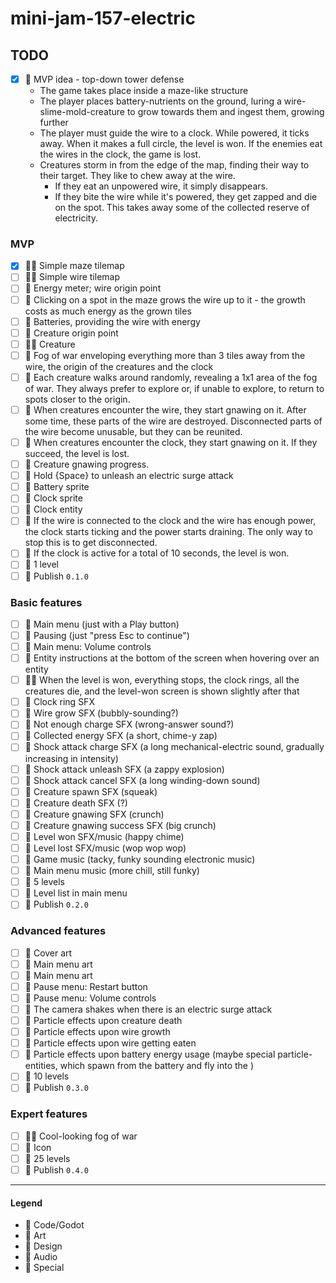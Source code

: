 # mini-jam-157-electric

## TODO

- [x] 💚 MVP idea - top-down tower defense
    - The game takes place inside a maze-like structure
    - The player places battery-nutrients on the ground, luring a wire-slime-mold-creature to grow towards them and
      ingest them, growing further
    - The player must guide the wire to a clock. While powered, it ticks away. When it makes a full circle, the level is
      won. If the enemies eat the wires in the clock, the game is lost.
    - Creatures storm in from the edge of the map, finding their way to their target. They like to chew away at the
      wire.
        - If they eat an unpowered wire, it simply disappears.
        - If they bite the wire while it's powered, they get zapped and die on the spot. This takes away some of the
          collected reserve of electricity.

### MVP

- [x] 💙💜 Simple maze tilemap
- [ ] 💙💜 Simple wire tilemap
- [ ] 💙 Energy meter; wire origin point
- [ ] 💙 Clicking on a spot in the maze grows the wire up to it - the growth costs as much energy as the grown tiles
- [ ] 💙 Batteries, providing the wire with energy
- [ ] 💙 Creature origin point
- [ ] 💙💜 Creature
- [ ] 💙 Fog of war enveloping everything more than 3 tiles away from the wire, the origin of the creatures and the clock
- [ ] 💙 Each creature walks around randomly, revealing a 1x1 area of the fog of war. They always prefer to explore or,
  if unable to explore, to return to spots closer to the origin.
- [ ] 💙 When creatures encounter the wire, they start gnawing on it. After some time, these parts of the wire are
  destroyed. Disconnected parts of the wire become unusable, but they can be reunited.
- [ ] 💙 When creatures encounter the clock, they start gnawing on it. If they succeed, the level is lost.
- [ ] 💙 Creature gnawing progress.
- [ ] 💙 Hold {Space} to unleash an electric surge attack
- [ ] 💜 Battery sprite
- [ ] 💜 Clock sprite
- [ ] 💙 Clock entity
- [ ] 💙 If the wire is connected to the clock and the wire has enough power, the clock starts ticking and the power
  starts draining. The only way to stop this is to get disconnected.
- [ ] 💙 If the clock is active for a total of 10 seconds, the level is won.
- [ ] 💚 1 level
- [ ] 💟 Publish `0.1.0`

### Basic features

- [ ] 💙 Main menu (just with a Play button)
- [ ] 💙 Pausing (just "press Esc to continue")
- [ ] 💙 Main menu: Volume controls
- [ ] 💙 Entity instructions at the bottom of the screen when hovering over an entity
- [ ] 💙💜 When the level is won, everything stops, the clock rings, all the creatures die, and the level-won screen is
  shown slightly after that
- [ ] 💛 Clock ring SFX
- [ ] 💛 Wire grow SFX (bubbly-sounding?)
- [ ] 💛 Not enough charge SFX (wrong-answer sound?)
- [ ] 💛 Collected energy SFX (a short, chime-y zap)
- [ ] 💛 Shock attack charge SFX (a long mechanical-electric sound, gradually increasing in intensity)
- [ ] 💛 Shock attack unleash SFX (a zappy explosion)
- [ ] 💛 Shock attack cancel SFX (a long winding-down sound)
- [ ] 💛 Creature spawn SFX (squeak)
- [ ] 💛 Creature death SFX (?)
- [ ] 💛 Creature gnawing SFX (crunch)
- [ ] 💛 Creature gnawing success SFX (big crunch)
- [ ] 💛 Level won SFX/music (happy chime)
- [ ] 💛 Level lost SFX/music (wop wop wop)
- [ ] 💛 Game music (tacky, funky sounding electronic music)
- [ ] 💛 Main menu music (more chill, still funky)
- [ ] 💚 5 levels
- [ ] 💙 Level list in main menu
- [ ] 💟 Publish `0.2.0`

### Advanced features

- [ ] 💜 Cover art
- [ ] 💜 Main menu art
- [ ] 💜 Main menu art
- [ ] 💙 Pause menu: Restart button
- [ ] 💙 Pause menu: Volume controls
- [ ] 💙 The camera shakes when there is an electric surge attack
- [ ] 💙 Particle effects upon creature death
- [ ] 💙 Particle effects upon wire growth
- [ ] 💙 Particle effects upon wire getting eaten
- [ ] 💙 Particle effects upon battery energy usage (maybe special particle-entities, which spawn from the battery and
  fly into the )
- [ ] 💚 10 levels
- [ ] 💟 Publish `0.3.0`

### Expert features

- [ ] 💙💜 Cool-looking fog of war
- [ ] 💜 Icon
- [ ] 💚 25 levels
- [ ] 💟 Publish `0.4.0`

---

#### Legend

- 💙 Code/Godot
- 💜 Art
- 💚 Design
- 💛 Audio
- 💟 Special

